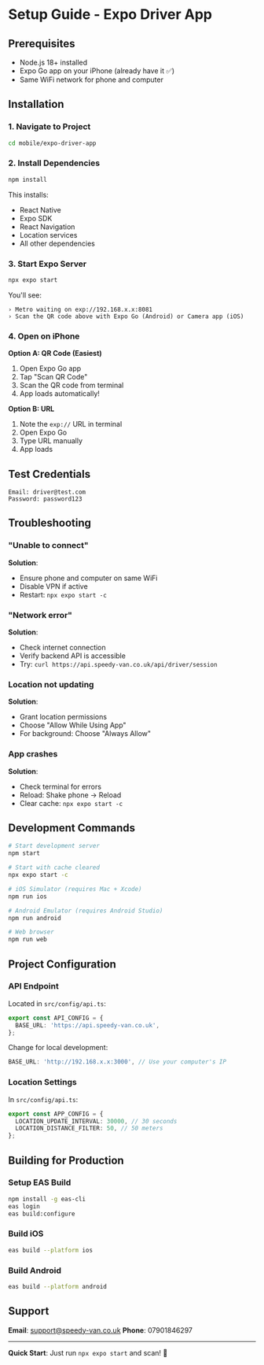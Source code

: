 # Setup Guide - Expo Driver App

## Prerequisites

- Node.js 18+ installed
- Expo Go app on your iPhone (already have it ✅)
- Same WiFi network for phone and computer

## Installation

### 1. Navigate to Project

```bash
cd mobile/expo-driver-app
```

### 2. Install Dependencies

```bash
npm install
```

This installs:
- React Native
- Expo SDK
- React Navigation
- Location services
- All other dependencies

### 3. Start Expo Server

```bash
npx expo start
```

You'll see:
```
› Metro waiting on exp://192.168.x.x:8081
› Scan the QR code above with Expo Go (Android) or Camera app (iOS)
```

### 4. Open on iPhone

**Option A: QR Code (Easiest)**
1. Open Expo Go app
2. Tap "Scan QR Code"
3. Scan the QR code from terminal
4. App loads automatically!

**Option B: URL**
1. Note the `exp://` URL in terminal
2. Open Expo Go
3. Type URL manually
4. App loads

## Test Credentials

```
Email: driver@test.com
Password: password123
```

## Troubleshooting

### "Unable to connect"

**Solution**:
- Ensure phone and computer on same WiFi
- Disable VPN if active
- Restart: `npx expo start -c`

### "Network error"

**Solution**:
- Check internet connection
- Verify backend API is accessible
- Try: `curl https://api.speedy-van.co.uk/api/driver/session`

### Location not updating

**Solution**:
- Grant location permissions
- Choose "Allow While Using App"
- For background: Choose "Always Allow"

### App crashes

**Solution**:
- Check terminal for errors
- Reload: Shake phone → Reload
- Clear cache: `npx expo start -c`

## Development Commands

```bash
# Start development server
npm start

# Start with cache cleared
npx expo start -c

# iOS Simulator (requires Mac + Xcode)
npm run ios

# Android Emulator (requires Android Studio)
npm run android

# Web browser
npm run web
```

## Project Configuration

### API Endpoint

Located in `src/config/api.ts`:

```typescript
export const API_CONFIG = {
  BASE_URL: 'https://api.speedy-van.co.uk',
};
```

Change for local development:
```typescript
BASE_URL: 'http://192.168.x.x:3000', // Use your computer's IP
```

### Location Settings

In `src/config/api.ts`:

```typescript
export const APP_CONFIG = {
  LOCATION_UPDATE_INTERVAL: 30000, // 30 seconds
  LOCATION_DISTANCE_FILTER: 50, // 50 meters
};
```

## Building for Production

### Setup EAS Build

```bash
npm install -g eas-cli
eas login
eas build:configure
```

### Build iOS

```bash
eas build --platform ios
```

### Build Android

```bash
eas build --platform android
```

## Support

**Email**: support@speedy-van.co.uk
**Phone**: 07901846297

---

**Quick Start**: Just run `npx expo start` and scan! 🚀

